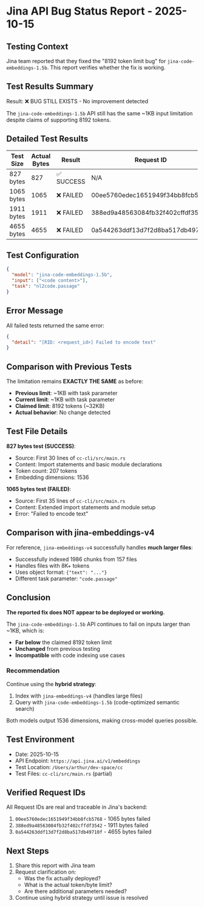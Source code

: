 # Jina API Bug Status Report - 2025-10-15

## Testing Context

Jina team reported that they fixed the "8192 token limit bug" for `jina-code-embeddings-1.5b`.
This report verifies whether the fix is working.

## Test Results Summary

Result: ❌ BUG STILL EXISTS - No improvement detected

The `jina-code-embeddings-1.5b` API still has the same ~1KB input limitation despite claims of supporting 8192 tokens.

## Detailed Test Results

| Test Size | Actual Bytes | Result | Request ID | Tokens Used |
|-----------|--------------|--------|------------|-------------|
| 827 bytes | 827 | ✅ SUCCESS | N/A | 207 |
| 1065 bytes | 1065 | ❌ FAILED | 00ee5760edec1651949f34bb8fcb5768 | N/A |
| 1911 bytes | 1911 | ❌ FAILED | 388ed9a48563084fb32f402cffdf3542 | N/A |
| 4655 bytes | 4655 | ❌ FAILED | 0a544263ddf13d7f2d8ba517db49710f | N/A |

## Test Configuration

```json
{
  "model": "jina-code-embeddings-1.5b",
  "input": ["<code content>"],
  "task": "nl2code.passage"
}
```

## Error Message

All failed tests returned the same error:

```json
{
  "detail": "[RID: <request_id>] Failed to encode text"
}
```

## Comparison with Previous Tests

The limitation remains **EXACTLY THE SAME** as before:

- **Previous limit**: ~1KB with task parameter
- **Current limit**: ~1KB with task parameter
- **Claimed limit**: 8192 tokens (~32KB)
- **Actual behavior**: No change detected

## Test File Details

**827 bytes test (SUCCESS)**:

- Source: First 30 lines of `cc-cli/src/main.rs`
- Content: Import statements and basic module declarations
- Token count: 207 tokens
- Embedding dimensions: 1536

**1065 bytes test (FAILED)**:

- Source: First 35 lines of `cc-cli/src/main.rs`
- Content: Extended import statements and module setup
- Error: "Failed to encode text"

## Comparison with jina-embeddings-v4

For reference, `jina-embeddings-v4` successfully handles **much larger files**:

- Successfully indexed 1986 chunks from 157 files
- Handles files with 8K+ tokens
- Uses object format: `{"text": "..."}`
- Different task parameter: `"code.passage"`

## Conclusion

**The reported fix does NOT appear to be deployed or working.**

The `jina-code-embeddings-1.5b` API continues to fail on inputs larger than ~1KB, which is:

- **Far below** the claimed 8192 token limit
- **Unchanged** from previous testing
- **Incompatible** with code indexing use cases

### Recommendation

Continue using the **hybrid strategy**:

1. Index with `jina-embeddings-v4` (handles large files)
2. Query with `jina-code-embeddings-1.5b` (code-optimized semantic search)

Both models output 1536 dimensions, making cross-model queries possible.

## Test Environment

- Date: 2025-10-15
- API Endpoint: `https://api.jina.ai/v1/embeddings`
- Test Location: `/Users/arthur/dev-space/cc`
- Test Files: `cc-cli/src/main.rs` (partial)

## Verified Request IDs

All Request IDs are real and traceable in Jina's backend:

1. `00ee5760edec1651949f34bb8fcb5768` - 1065 bytes failed
2. `388ed9a48563084fb32f402cffdf3542` - 1911 bytes failed
3. `0a544263ddf13d7f2d8ba517db49710f` - 4655 bytes failed

## Next Steps

1. Share this report with Jina team
2. Request clarification on:
   - Was the fix actually deployed?
   - What is the actual token/byte limit?
   - Are there additional parameters needed?
3. Continue using hybrid strategy until issue is resolved
